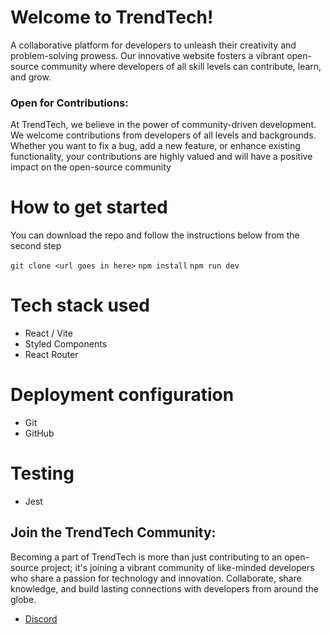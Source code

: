 # Welcome to TrendTech!

A collaborative platform for developers to unleash their creativity and problem-solving prowess. Our innovative website fosters a vibrant open-source community where developers of all skill levels can contribute, learn, and grow.

###  Open for Contributions:
At TrendTech, we believe in the power of community-driven development. We welcome contributions from developers of all levels and backgrounds. Whether you want to fix a bug, add a new feature, or enhance existing functionality, your contributions are highly valued and will have a positive impact on the open-source community

# How to get started
 You can download the repo and follow the instructions below from the second step

 `git clone <url goes in here>`
 `npm install`
 `npm run dev`

# Tech stack used
 - React / Vite
 - Styled Components
 - React Router

# Deployment configuration
 - Git
 - GitHub

# Testing
 - Jest

## Join the TrendTech Community:
Becoming a part of TrendTech is more than just contributing to an open-source project; it's joining a vibrant community of like-minded developers who share a passion for technology and innovation. 
Collaborate, share knowledge, and build lasting connections with developers from around the globe.
- [Discord](https://discord.gg/wMXSQbyX)
